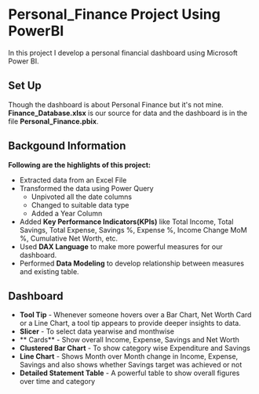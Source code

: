 # Personal_Finance Project Using PowerBI
In this project I develop a personal financial dashboard using Microsoft Power BI.

## Set Up
Though the dashboard is about Personal Finance but it's not mine. **Finance_Database.xlsx** is our source for data and the dashboard is in the file **Personal_Finance.pbix**. 

## Backgound Information
**Following are the highlights of this project:**
* Extracted data from an Excel File
* Transformed the data using Power Query
  * Unpivoted all the date columns
  * Changed to suitable data type
  * Added a Year Column
* Added **Key Performance Indicators(KPIs)** like Total Income, Total Savings, Total Expense, Savings %, Expense %, Income Change MoM %, Cumulative Net Worth, etc.
* Used **DAX Language** to make more powerful measures for our dashboard.
* Performed **Data Modeling** to develop relationship between measures and existing table.
## Dashboard
* **Tool Tip** - Whenever someone hovers over a Bar Chart, Net Worth Card or a Line Chart, a tool tip appears to provide deeper insights to data.
* **Slicer** - To select data yearwise and monthwise
* ** Cards** - Show overall Income, Expense, Savings and Net Worth
* **Clustered Bar Chart** - To show category wise Expenditure and Savings
* **Line Chart** - Shows Month over Month change in Income, Expense, Savings and also shows whether Savings target was achieved or not
* **Detailed Statement Table** - A powerful table to show overall figures over time and category
